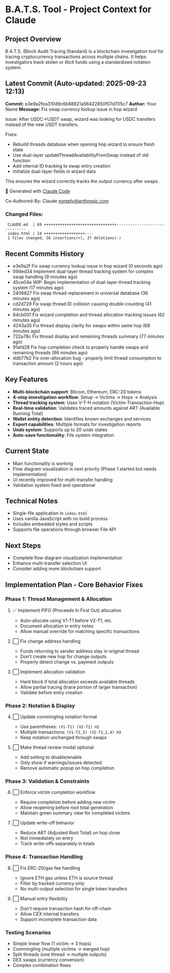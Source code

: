 # B.A.T.S. Tool - Project Context for Claude

## Project Overview
B.A.T.S. (Block Audit Tracing Standard) is a blockchain investigation tool for tracing cryptocurrency transactions across multiple chains. It helps investigators track stolen or illicit funds using a standardized notation system.

## Latest Commit (Auto-updated: 2025-09-23 12:13)

**Commit:** e3e9a2fea310d9c6b88821a56422850f07d705c7
**Author:** Your Name
**Message:** Fix swap currency lookup issue in hop wizard

Issue: After USDC→USDT swap, wizard was looking for USDC transfers
instead of the new USDT transfers.

Fixes:
- Rebuild threads database when opening hop wizard to ensure fresh state
- Use dual-layer updateThreadAvailabilityFromSwap instead of old function
- Add internal ID tracking to swap entry creation
- Initialize dual-layer fields in wizard data

This ensures the wizard correctly tracks the output currency after swaps.

🤖 Generated with [Claude Code](https://claude.ai/code)

Co-Authored-By: Claude <noreply@anthropic.com>

### Changed Files:
```
 CLAUDE.md  | 69 ++++++++++++++++++++++++++++++++------------------------------
 index.html | 24 ++++++++++++++++++----
 2 files changed, 56 insertions(+), 37 deletions(-)
```

## Recent Commits History

- e3e9a2f Fix swap currency lookup issue in hop wizard (0 seconds ago)
- 094ed34 Implement dual-layer thread tracking system for complex swap handling (9 minutes ago)
- 45ce04e WIP: Begin implementation of dual-layer thread tracking system (17 minutes ago)
- 2406827 Fix swap thread replacement in universal database (36 minutes ago)
- cd2d729 Fix swap thread ID collision causing double-counting (41 minutes ago)
- 84cb001 Fix wizard completion and thread allocation tracking issues (62 minutes ago)
- 4243a35 Fix thread display clarity for swaps within same hop (68 minutes ago)
- 722a78c Fix thread display and remaining threads summary (77 minutes ago)
- 91afd28 Fix hop completion check to properly handle swaps and remaining threads (86 minutes ago)
- ddb77b2 Fix over-allocation bug - properly limit thread consumption to transaction amount (2 hours ago)

## Key Features
- **Multi-blockchain support**: Bitcoin, Ethereum, ERC-20 tokens
- **4-step investigation workflow**: Setup → Victims → Hops → Analysis
- **Thread tracking system**: Uses V-T-H notation (Victim-Transaction-Hop)
- **Real-time validation**: Validates traced amounts against ART (Available Running Total)
- **Wallet entity detection**: Identifies known exchanges and services
- **Export capabilities**: Multiple formats for investigation reports
- **Undo system**: Supports up to 20 undo states
- **Auto-save functionality**: File system integration

## Current State
- Main functionality is working
- Flow diagram visualization is next priority (Phase 1 started but needs implementation)
- UI recently improved for multi-transfer handling
- Validation system fixed and operational

## Technical Notes
- Single-file application in `index.html`
- Uses vanilla JavaScript with no build process
- Includes embedded styles and scripts
- Supports file operations through browser File API

## Next Steps
- Complete flow diagram visualization implementation
- Enhance multi-transfer selection UI
- Consider adding more blockchain support

## Implementation Plan - Core Behavior Fixes

### Phase 1: Thread Management & Allocation
1. ✅ Implement PIFO (Proceeds In First Out) allocation
   - Auto-allocate using V1-T1 before V2-T1, etc.
   - Document allocation in entry notes
   - Allow manual override for matching specific transactions

2. ⬜ Fix change address handling
   - Funds returning to sender address stay in original thread
   - Don't create new hop for change outputs
   - Properly detect change vs. payment outputs

3. ⬜ Implement allocation validation
   - Hard block if total allocation exceeds available threads
   - Allow partial tracing (trace portion of larger transaction)
   - Validate before entry creation

### Phase 2: Notation & Display
4. ⬜ Update commingling notation format
   - Use parentheses: `(V1-T1) (V2-T1) H2`
   - Multiple transactions: `(V1-T2,3) (V2-T1,2,4) H3`
   - Keep notation unchanged through swaps

5. ⬜ Make thread review modal optional
   - Add setting to disable/enable
   - Only show if warnings/issues detected
   - Remove automatic popup on hop completion

### Phase 3: Validation & Constraints
6. ⬜ Enforce victim completion workflow
   - Require completion before adding new victim
   - Allow reopening before root total generation
   - Maintain green summary view for completed victims

7. ⬜ Update write-off behavior
   - Reduce ART (Adjusted Root Total) on hop close
   - Not immediately on entry
   - Track write-offs separately in totals

### Phase 4: Transaction Handling
8. ⬜ Fix ERC-20/gas fee handling
   - Ignore ETH gas unless ETH is source thread
   - Filter by tracked currency only
   - No multi-output selection for single token transfers

9. ⬜ Manual entry flexibility
   - Don't require transaction hash for off-chain
   - Allow CEX internal transfers
   - Support incomplete transaction data

### Testing Scenarios
- Simple linear flow (1 victim → 3 hops)
- Commingling (multiple victims → merged hop)
- Split threads (one thread → multiple outputs)
- DEX swaps (currency conversion)
- Complex combination flows
